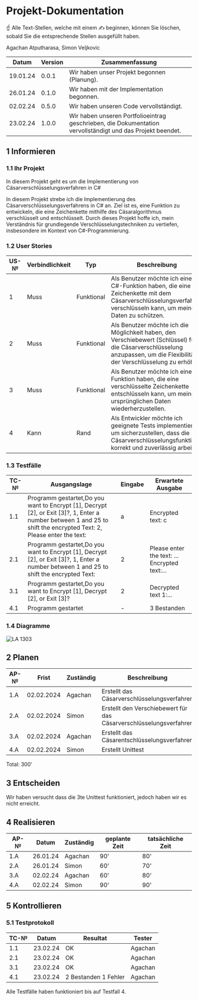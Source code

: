 # Projekt-Dokumentation

☝️ Alle Text-Stellen, welche mit einem ✍️ beginnen, können Sie löschen, sobald Sie die entsprechende Stellen ausgefüllt haben.

Agachan Atputharasa, Simon Veljkovic

| Datum | Version | Zusammenfassung                                              |
| ----- | ------- | ------------------------------------------------------------ |
|19.01.24| 0.0.1|  Wir haben unser Projekt begonnen (Planung). |
|26.01.24| 0.1.0|  Wir haben mit der Implementation begonnen. |
|02.02.24| 0.5.0|  Wir haben unseren Code vervollständigt. |
|23.02.24| 1.0.0|  Wir haben unseren Portfolioeintrag geschrieben, die Dokumentation vervollständigt und das Projekt beendet. |                                                          

## 1 Informieren

### 1.1 Ihr Projekt

In diesem Projekt geht es um die Implementierung von Cäsarverschlüsselungsverfahren in C#

In diesem Projekt strebe ich die Implementierung des Cäsarverschlüsselungsverfahrens in C# an. Ziel ist es, eine Funktion zu entwickeln, die eine Zeichenkette mithilfe des Cäsaralgorithmus verschlüsselt und entschlüsselt. Durch dieses Projekt hoffe ich, mein Verständnis für grundlegende Verschlüsselungstechniken zu vertiefen, insbesondere im Kontext von C#-Programmierung.

### 1.2 User Stories

| US-№ | Verbindlichkeit | Typ  | Beschreibung                       |
| ---- | --------------- | ---- | ---------------------------------- |
| 1 | Muss| Funktional  | Als Benutzer möchte ich eine C#-Funktion haben, die eine Zeichenkette mit dem Cäsarverschlüsselungsverfahren verschlüsseln kann, um meine Daten zu schützen. |
| 2 | Muss | Funktional  | Als Benutzer möchte ich die Möglichkeit haben, den Verschiebewert (Schlüssel) für die Cäsarverschlüsselung anzupassen, um die Flexibilität der Verschlüsselung zu erhöhen. |
| 3 | Muss | Funktional  | Als Benutzer möchte ich eine Funktion haben, die eine verschlüsselte Zeichenkette entschlüsseln kann, um meine ursprünglichen Daten wiederherzustellen. |
| 4 | Kann | Rand| Als Entwickler möchte ich geeignete Tests implementieren, um sicherzustellen, dass die Cäsarverschlüsselungsfunktion korrekt und zuverlässig arbeitet. |


### 1.3 Testfälle

| TC-№ | Ausgangslage | Eingabe | Erwartete Ausgabe |
| ---- | ------------ | ------- | ----------------- |
| 1.1  | Programm gestartet,Do you want to Encrypt [1], Decrypt [2], or Exit [3]?, 1, Enter a number between 1 and 25 to shift the encrypted Text: 2, Please enter the text:              |    a     |  Encrypted text: c                 |
| 2.1  | Programm gestartet,Do you want to Encrypt [1], Decrypt [2], or Exit [3]?, 1, Enter a number between 1 and 25 to shift the encrypted Text:             |  2       |  Please enter the text: ... Encrypted text:...                 |
| 3.1  | Programm gestartet,Do you want to Encrypt [1], Decrypt [2], or Exit [3]?             |  2       |    Decrypted text 1:...               |
| 4.1  | Programm gestartet            |    -     |    3 Bestanden               |



### 1.4 Diagramme

![LA 1303](https://github.com/AAgachan/LA1303/assets/110893260/4cb5145e-f9c6-4aae-96ff-232c14cf8d30)


## 2 Planen

| AP-№ | Frist | Zuständig | Beschreibung | geplante Zeit |
| ---- | ----- | --------- | ------------ | ------------- |
| 1.A  | 02.02.2024      | Agachan          |  Erstellt das  Cäsarverschlüsselungsverfahren          |   90'            |
| 2.A  | 02.02.2024      | Simon          | Erstellt den Verschiebewert für das Cäsarverschlüsselungsverfahren             | 60'              |
| 3.A  | 02.02.2024      | Agachan          | Erstellt das Cäsarentschlüsselungsverfahren             | 60'              |
| 4.A  | 02.02.2024      | Simon          |  Erstellt Unittest            |   90'            |

Total: 300'



## 3 Entscheiden

Wir haben versucht dass die 3te Unittest funktioniert, jedoch haben wir es nicht erreicht. 

## 4 Realisieren

| AP-№ | Datum | Zuständig | geplante Zeit | tatsächliche Zeit |
| ---- | ----- | --------- | ------------- | ----------------- |
| 1.A  | 26.01.24      | Agachan          | 90'              |   80'                |
| 2.A  | 26.01.24      | Simon          |  60'             |     70'              |
| 3.A  | 02.02.24      | Agachan          | 60'              |   80'                |
| 4.A  | 02.02.24      | Simon          |   90'            |     90'              |
  


## 5 Kontrollieren

### 5.1 Testprotokoll

| TC-№ | Datum | Resultat | Tester |
| ---- | ----- | -------- | ------ |
| 1.1  | 23.02.24      | OK         | Agachan       |
| 2.1  | 23.02.24      | OK         | Agachan       |
| 3.1  | 23.02.24      | OK         | Agachan       |
| 4.1  | 23.02.24      | 2 Bestanden 1 Fehler         | Agachan       |


Alle Testfälle haben funktioniert bis auf Testfall 4.
